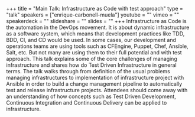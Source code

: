+++
title = "Main Talk: Infrastructure as Code with test approach"
type = "talk"
speakers = ["enrique-carbonell-muela"]
youtube = ""
vimeo = ""
speakerdeck = ""
slideshare = ""
slides = ""
+++
Infrastructure as Code is the automation in the DevOps movement. It is about dynamic
infrastructure as a software system, which means that development practices like TDD, BDD,
CI, and CD would be used. In some cases, our development and operations teams are using tools
such as CFEngine, Puppet, Chef, Ansible, Salt, etc. But not many are using them to their full
potential and with test approach. This talk explains some of the core challenges of managing
infrastructure and shares how do Test Driven Infrastructure in general terms. The talk walks
through from definition of the usual problems managing infrastructures to implementation of
infrastructure project with Ansible in order to build a change management pipeline to automatically
test and release infrastructure projects. Attendees should come away with an understanding of how
concepts such as Test Driven Development, Continuous Integration and Continuous Delivery can be
applied to infrastructure.